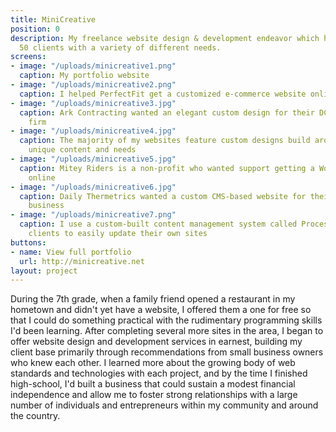 ```yaml
---
title: MiniCreative
position: 0
description: My freelance website design & development endeavor which has served over
  50 clients with a variety of different needs.
screens:
- image: "/uploads/minicreative1.png"
  caption: My portfolio website
- image: "/uploads/minicreative2.png"
  caption: I helped PerfectFit get a customized e-commerce website online with Shopify
- image: "/uploads/minicreative3.jpg"
  caption: Ark Contracting wanted an elegant custom design for their DC-area remodeling
    firm
- image: "/uploads/minicreative4.jpg"
  caption: The majority of my websites feature custom designs build around a project's
    unique content and needs
- image: "/uploads/minicreative5.jpg"
  caption: Mitey Riders is a non-profit who wanted support getting a WordPress website
    online
- image: "/uploads/minicreative6.jpg"
  caption: Daily Thermetrics wanted a custom CMS-based website for their international
    business
- image: "/uploads/minicreative7.png"
  caption: I use a custom-built content management system called ProcessWire to allow
    clients to easily update their own sites
buttons:
- name: View full portfolio
  url: http://minicreative.net
layout: project
---
```


During the 7th grade, when a family friend opened a restaurant in my hometown and didn't yet have a website, I offered them a one for free so that I could do something practical with the rudimentary programming skills I'd been learning. After completing several more sites in the area, I began to offer website design and development services in earnest, building my client base primarily through recommendations from small business owners who knew each other. I learned more about the growing body of web standards and technologies with each project, and by the time I finished high-school, I'd built a business that could sustain a modest financial independence and allow me to foster strong relationships with a large number of individuals and entrepreneurs within my community and around the country.
